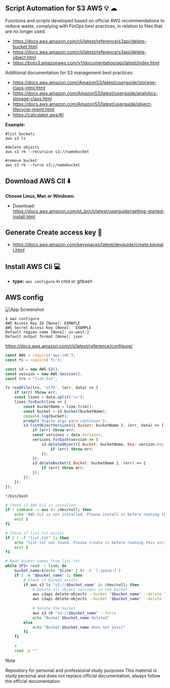 

## Script Automation for S3 AWS 💡 ☁  

Functions and scripts developed based on official AWS recommendations to reduce waste, complying with FinOps best practices, in relation to files that are no longer used.


- https://docs.aws.amazon.com/cli/latest/reference/s3api/delete-bucket.html
- https://docs.aws.amazon.com/cli/latest/reference/s3api/delete-object.html
- https://boto3.amazonaws.com/v1/documentation/api/latest/index.html

Additional documentation for S3 management best practices:
- https://docs.aws.amazon.com//AmazonS3/latest/userguide/storage-class-intro.html
- https://docs.aws.amazon.com/AmazonS3/latest/userguide/analytics-storage-class.html
- https://docs.aws.amazon.com/AmazonS3/latest/userguide/object-lifecycle-mgmt.html
- https://calculator.aws/#/

 **Example:**
 ````
#list buckets 
aws s3 ls

#delete objects
aws s3 rm --recursive s3://namebucket

#remove bucket
aws s3 rb --force s3://namebucket
````
## Download AWS ClI ⬇️
**Choose Linux, Mac or Windows:**
  - Download: https://docs.aws.amazon.com/pt_br/cli/latest/userguide/getting-started-install.html

## Generate Create access key 🔑
  - https://docs.aws.amazon.com/keyspaces/latest/devguide/create.keypair.html
    
## Install AWS Cli 💻
  - **type:** 
```aws configure``` in cmd or gitbash

##  AWS config

![App Screenshot](images/config.png) 

````
$ aws configure
AWS Access Key ID [None]: EXMAPLE
AWS Secret Access Key [None]:  EXAMPLE
Default region name [None]: us-west-2
Default output format [None]: json
````

https://docs.aws.amazon.com/cli/latest/reference/configure/

````js
const AWS = require('aws-sdk');
const fs = require('fs');

const s3 = new AWS.S3();
const session = new AWS.Session();
const trn = "list.txt";

fs.readFile(trn, 'utf8', (err, data) => {
    if (err) throw err;
    const lines = data.split('\n');
    lines.forEach(line => {
        const bucketName = line.trim();
        const bucket = s3.bucket(bucketName);
        console.log(bucket);
        prompt('digite algo para continuar');
        s3.listObjectVersions({ Bucket: bucketName }, (err, data) => {
            if (err) throw err;
            const versions = data.Versions;
            versions.forEach(version => {
                s3.deleteObject({ Bucket: bucketName, Key: version.Key, VersionId: version.VersionId }, (err) => {
                    if (err) throw err;
                });
            });
            s3.deleteBucket({ Bucket: bucketName }, (err) => {
                if (err) throw err;
            });
        });
    });
});
````
````bash
!/bin/bash

# Check if AWS CLI is installed
if ! command -v aws &> /dev/null; then
    echo "AWS CLI is not installed. Please install it before running this script."
    exit 1
fi

# Check if list.txt exists
if [ ! -f "list.txt" ]; then
    echo "list.txt not found. Please create it before running this script."
    exit 1
fi

# Read bucket names from list.txt
while IFS= read -r line; do
    bucket_name=$(echo "$line" | tr -d '[:space:]')
    if [ -n "$bucket_name" ]; then
        # Check if bucket exists
        if aws s3 ls "s3://$bucket_name" &> /dev/null; then
            # Delete all object versions in the bucket
            aws s3api delete-objects --bucket "$bucket_name" --delete "$(aws s3api list-object-versions --bucket "$bucket_name" --query '{Objects: Versions[].{Key:Key,VersionId:VersionId}}' --output json)"
            aws s3api delete-objects --bucket "$bucket_name" --delete "$(aws s3api list-object-versions --bucket "$bucket_name" --query '{Objects: DeleteMarkers[].{Key:Key,VersionId:VersionId}}' --output json)"
            
            # Delete the bucket
            aws s3 rb "s3://$bucket_name" --force
            echo "Bucket $bucket_name deleted"
        else
            echo "Bucket $bucket_name does not exist"
        fi
    fi
    
    # 
    read -p ""
```` 

>[!NOTE]
> Repository for personal and professional study purposes
> This material is study personal and does not replace official documentation, always follow the official documentation.
